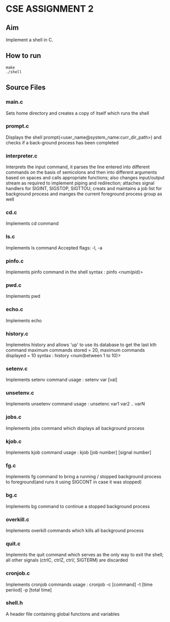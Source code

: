 # CSE ASSIGNMENT 2


## Aim

Implement a shell in C.

## How to run

```
make
./shell
```

## Source Files 

### main.c

Sets home directory and creates a copy of itself which runs the shell

### prompt.c

Displays the shell prompt(<user_name@system_name:curr_dir_path>)  and checks if a back-ground process has been completed  

### interpreter.c

Interprets the input command, it parses the line entered into different commands on the basis of semicolons and then into different arguments based on spaces and calls appropriate functions; also changes input/output stream as required to implement piping and redirection; attaches signal handlers for SIGINT, SIGSTOP, SIGTTOU; creats and maintains a job list for background process and manges the current foreground process group as well

### cd.c

Implements cd command

### ls.c

Implements ls command
Accepted flags: -l, -a 

### pinfo.c

Implements pinfo command in the shell
syntax : pinfo <num(pid)>

### pwd.c

Implements pwd

### echo.c

Implements echo 

### history.c

Implemetns history and allows 'up' to use its database to get the last kth command
maximum commands stored = 20, maximum commands displayed = 10
syntax : history <num(between 1 to 10)>

### setenv.c

Implements setenv command
usage : setenv var [val]

### unsetenv.c

Implements unsetenv command
usage : unsetenc var1 var2 .. varN

### jobs.c

Implements jobs command which displays all background process

### kjob.c

Implements kjob command
usage : kjob [job number] [signal number] 

### fg.c

Implements fg command to bring a running / stopped background process to foreground(and runs it using SIGCONT in case it was stopped)

### bg.c

Implements bg command to continue a stopped background process

### overkill.c

Implements overkill commands which kills all background process

### quit.c

Implemnts the quit command which serves as the only way to exit the shell; all other signals (ctrlC, ctrlZ, ctrl/, SIGTERM) are discarded

### cronjob.c

Implements cronjob commands
usage : cronjob -c [command] -t [time periiod] -p [total time] 

### shell.h

A header file containing global functions and variables
